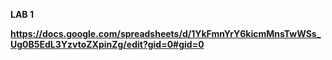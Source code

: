 <b>LAB 1<b>

https://docs.google.com/spreadsheets/d/1YkFmnYrY6kicmMnsTwWSs_Ug0B5EdL3YzvtoZXpinZg/edit?gid=0#gid=0
